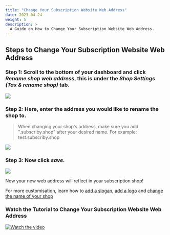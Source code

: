 ```yaml
---
title: "Change Your Subscription Website Web Address"
date: 2023-04-24
weight: 5
description: >
  A Guide on How to Change Your Subscription Website Web Address.
---
```


## Steps to Change Your Subscription Website Web Address

### Step 1: Scroll to the bottom of your dashboard and click *Rename shop web address*, this is under the *Shop Settings (Tax & rename shop)* tab.

![](https://subscribie.co.uk/blog/content/images/size/w1000/2023/04/image-3.png)

### Step 2: Here, enter the address you would like to rename the shop to.

>When changing your shop's address, make sure you add ".subscriby.shop" after your desired name. For example: test.subscriby.shop

![](https://subscribie.co.uk/blog/content/images/size/w1000/2023/04/image-5.png)

### Step 3: Now click *save.*

![](https://subscribie.co.uk/blog/content/images/size/w1000/2023/04/image-4.png)

Now your new web address will reflect in your subscription shop! 

For more customisation, learn how to [add a slogan](https://docs.subscribie.co.uk/docs/tasks/add-a-slogan/), [add a logo](https://docs.subscribie.co.uk/docs/tasks/add-a-logo-to-a-shop) and [change the name of your shop](https://docs.subscribie.co.uk/docs/tasks/change-the-name-of-your-shop/)

### Watch the Tutorial to Change Your Subscription Website Web Address

[![Watch the video](https://github.com/Subscribie/subscribie/assets/30567984/77a0e166-9893-476c-9847-307fc98f5f40)](https://youtu.be/Xq1J1FqtjyM)